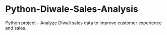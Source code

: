 # Python-Diwale-Sales-Analysis
Python project - Analyze Diwali sales data to improve customer experience and sales. 
